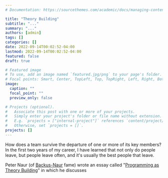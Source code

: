 ```yaml
---
# Documentation: https://sourcethemes.com/academic/docs/managing-content/

title: "Theory Building"
subtitle: "..."
summary: "..."
authors: [admin]
tags: []
categories: []
date: 2022-09-14T00:02:52-04:00
lastmod: 2022-09-14T00:02:52-04:00
featured: false
draft: true

# Featured image
# To use, add an image named `featured.jpg/png` to your page's folder.
# Focal points: Smart, Center, TopLeft, Top, TopRight, Left, Right, BottomLeft, Bottom, BottomRight.
image:
  caption: ""
  focal_point: ""
  preview_only: false

# Projects (optional).
#   Associate this post with one or more of your projects.
#   Simply enter your project's folder or file name without extension.
#   E.g. `projects = ["internal-project"]` references `content/project/deep-learning/index.md`.
#   Otherwise, set `projects = []`.
projects: []
---
```


How does a team survive the departure of one or more of its key members? In the first two years of my career, I have learned that not only do people leave, but people leave often, and it's usually the best people that leave.



Peter Naur (of [Backus-Naur](https://en.wikipedia.org/wiki/Backus%E2%80%93Naur_form) fame) wrote an essay called "[Programming as Theory Building](https://gist.github.com/onlurking/fc5c81d18cfce9ff81bc968a7f342fb1)" in which he discusses